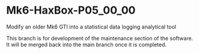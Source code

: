 # Mk6-HaxBox-P05_00_00
Modify an older Mk6 GTI into a statistical data logging analytical tool

This branch is for development of the maintenance section of the software. It will be merged back into the main branch once it is completed.
